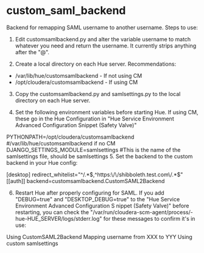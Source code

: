 # custom_saml_backend
Backend for remapping SAML username to another username.  Steps to use:

1.  Edit customsamlbackend.py and alter the variable username to match whatever you need and return the username.  It currently strips anything after the "@".

2.  Create a local directory on each Hue server.  Recommendations:

  - /var/lib/hue/customsamlbackend - If not using CM
  - /opt/cloudera/customsamlbackend - If using CM

3.  Copy the customsamlbackend.py and samlsettings.py to the local directory on each Hue server.

4.  Set the following environment variables before starting Hue.  If using CM, these go in the Hue Configuration in "Hue Service Environment Advanced Configuration Snippet (Safety Valve)"

  PYTHONPATH=/opt/cloudera/customsamlbackend #/var/lib/hue/customsamlbackend if no CM
  DJANGO_SETTINGS_MODULE=samlsettings #This is the name of the samlsettings file, should be samlsettings
5.  Set the backend to the custom backend in your Hue config:

[desktop]
redirect_whitelist="^\/.*$,^https:\/\/shibboleth.test.com\/.*$"
[[auth]]
backend=customsamlbackend.CustomSAML2Backend

6.  Restart Hue after properly configuring for SAML.  If you add "DEBUG=true" and "DESKTOP_DEBUG=true" to the "Hue Service Environment Advanced Configuration S    nippet (Safety Valve)" before restarting, you can check the "/var/run/cloudera-scm-agent/process/<id>-hue-HUE_SERVER/logs/stderr.log" for these messages to confirm it's in use:

Using CustomSAML2Backend
Mapping username from XXX to YYY
Using custom samlsettings
